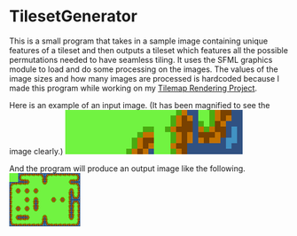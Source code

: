 # TilesetGenerator
This is a small program that takes in a sample image containing unique features of a tileset and then outputs a tileset which features all the possible permutations needed to have seamless tiling. It uses the SFML graphics module to load and do some processing on the images. The values of the image sizes and how many images are processed is hardcoded because I made this program while working on my [Tilemap Rendering Project](https://github.com/Andidy/carnegie).

Here is an example of an input image. (It has been magnified to see the image clearly.)
![Example Input](./example_input.png)

And the program will produce an output image like the following.
![Example Output](./example_output.png)
